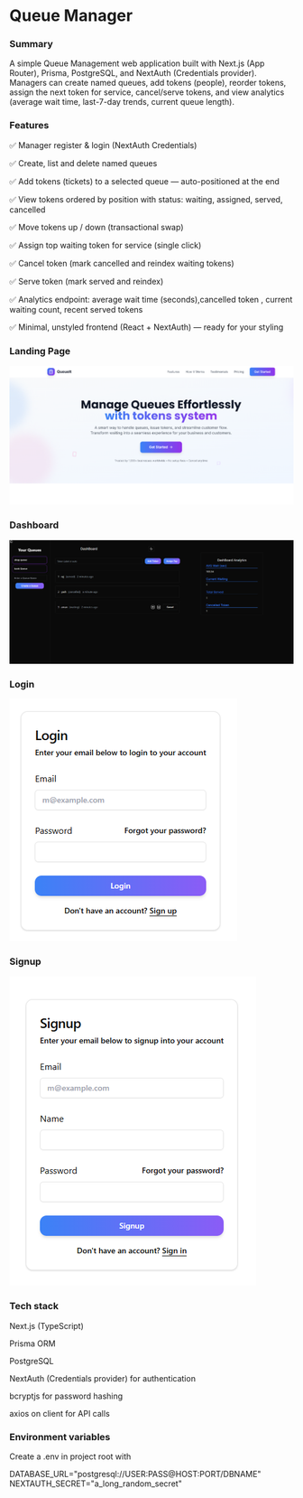 # Queue Manager

### Summary
A simple Queue Management web application built with Next.js (App Router), Prisma, PostgreSQL, and NextAuth (Credentials provider).
Managers can create named queues, add tokens (people), reorder tokens, assign the next token for service, cancel/serve tokens, and view analytics (average wait time, last-7-day trends, current queue length).

### Features

✅ Manager register & login (NextAuth Credentials)

✅ Create, list and delete named queues

✅ Add tokens (tickets) to a selected queue — auto-positioned at the end

✅ View tokens ordered by position with status: waiting, assigned, served, cancelled

✅ Move tokens up / down (transactional swap)

✅ Assign top waiting token for service (single click)

✅ Cancel token (mark cancelled and reindex waiting tokens)

✅ Serve token (mark served and reindex)

✅ Analytics endpoint: average wait time (seconds),cancelled token , current waiting count, recent served tokens

✅ Minimal, unstyled frontend (React + NextAuth) — ready for your styling

### Landing Page
![Landing page](/public/LandingPage.png)

### Dashboard
![DashBoard list](/public/DashBoard.png)

### Login
![Login detail](/public/Login.png)

### Signup
![Signup](/public/signup.png)

### Tech stack

Next.js (TypeScript)

Prisma ORM

PostgreSQL

NextAuth (Credentials provider) for authentication

bcryptjs for password hashing

axios on client for API calls


### Environment variables

Create a .env in project root with

DATABASE_URL="postgresql://USER:PASS@HOST:PORT/DBNAME"
NEXTAUTH_SECRET="a_long_random_secret"
